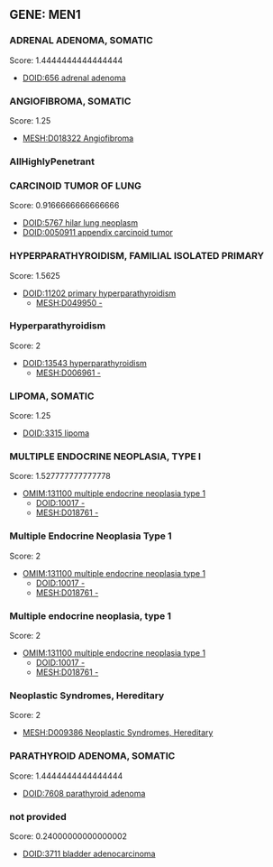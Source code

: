 
## GENE: MEN1

### ADRENAL ADENOMA, SOMATIC

Score: 1.4444444444444444

 * [DOID:656 adrenal adenoma](http://beta.monarchinitiative.org/disease/DOID:656)

### ANGIOFIBROMA, SOMATIC

Score: 1.25

 * [MESH:D018322 Angiofibroma](http://beta.monarchinitiative.org/disease/MESH:D018322)

### AllHighlyPenetrant

### CARCINOID TUMOR OF LUNG

Score: 0.9166666666666666

 * [DOID:5767 hilar lung neoplasm](http://beta.monarchinitiative.org/disease/DOID:5767)
 * [DOID:0050911 appendix carcinoid tumor](http://beta.monarchinitiative.org/disease/DOID:0050911)

### HYPERPARATHYROIDISM, FAMILIAL ISOLATED PRIMARY

Score: 1.5625

 * [DOID:11202 primary hyperparathyroidism](http://beta.monarchinitiative.org/disease/DOID:11202)
    * [MESH:D049950 -](http://beta.monarchinitiative.org/disease/MESH:D049950)

### Hyperparathyroidism

Score: 2

 * [DOID:13543 hyperparathyroidism](http://beta.monarchinitiative.org/disease/DOID:13543)
    * [MESH:D006961 -](http://beta.monarchinitiative.org/disease/MESH:D006961)

### LIPOMA, SOMATIC

Score: 1.25

 * [DOID:3315 lipoma](http://beta.monarchinitiative.org/disease/DOID:3315)

### MULTIPLE ENDOCRINE NEOPLASIA, TYPE I

Score: 1.527777777777778

 * [OMIM:131100 multiple endocrine neoplasia type 1](http://beta.monarchinitiative.org/disease/OMIM:131100)
    * [DOID:10017 -](http://beta.monarchinitiative.org/disease/DOID:10017)
    * [MESH:D018761 -](http://beta.monarchinitiative.org/disease/MESH:D018761)

### Multiple Endocrine Neoplasia Type 1

Score: 2

 * [OMIM:131100 multiple endocrine neoplasia type 1](http://beta.monarchinitiative.org/disease/OMIM:131100)
    * [DOID:10017 -](http://beta.monarchinitiative.org/disease/DOID:10017)
    * [MESH:D018761 -](http://beta.monarchinitiative.org/disease/MESH:D018761)

### Multiple endocrine neoplasia, type 1

Score: 2

 * [OMIM:131100 multiple endocrine neoplasia type 1](http://beta.monarchinitiative.org/disease/OMIM:131100)
    * [DOID:10017 -](http://beta.monarchinitiative.org/disease/DOID:10017)
    * [MESH:D018761 -](http://beta.monarchinitiative.org/disease/MESH:D018761)

### Neoplastic Syndromes, Hereditary

Score: 2

 * [MESH:D009386 Neoplastic Syndromes, Hereditary](http://beta.monarchinitiative.org/disease/MESH:D009386)

### PARATHYROID ADENOMA, SOMATIC

Score: 1.4444444444444444

 * [DOID:7608 parathyroid adenoma](http://beta.monarchinitiative.org/disease/DOID:7608)

### not provided

Score: 0.24000000000000002

 * [DOID:3711 bladder adenocarcinoma](http://beta.monarchinitiative.org/disease/DOID:3711)
